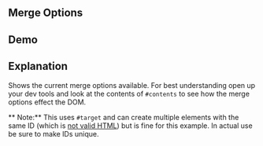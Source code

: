 ## Merge Options

## Demo

<div id="contents" data-on-load="@get('/examples/merge_options/reset')"></div>

## Explanation

Shows the current merge options available. For best understanding open up your dev tools and look at the contents of
`#contents` to see how the merge options effect the DOM.

** Note:** This uses `#target` and can create multiple elements with the same ID (which is [not valid
HTML](https://html.spec.whatwg.org/#the-id-attribute)) but is fine for this example. In actual use be sure to make IDs
unique.